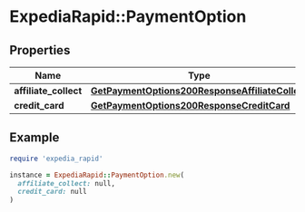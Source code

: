 # ExpediaRapid::PaymentOption

## Properties

| Name | Type | Description | Notes |
| ---- | ---- | ----------- | ----- |
| **affiliate_collect** | [**GetPaymentOptions200ResponseAffiliateCollect**](GetPaymentOptions200ResponseAffiliateCollect.md) |  | [optional] |
| **credit_card** | [**GetPaymentOptions200ResponseCreditCard**](GetPaymentOptions200ResponseCreditCard.md) |  | [optional] |

## Example

```ruby
require 'expedia_rapid'

instance = ExpediaRapid::PaymentOption.new(
  affiliate_collect: null,
  credit_card: null
)
```

